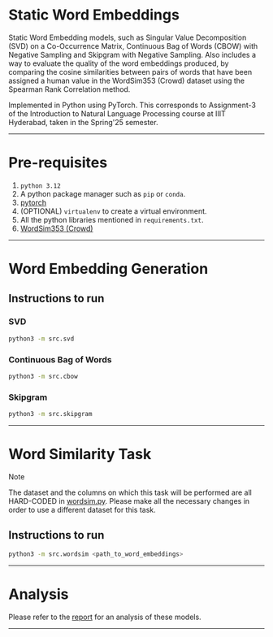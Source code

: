 # Static Word Embeddings

Static Word Embedding models, such as Singular Value Decomposition (SVD) on a Co-Occurrence Matrix, Continuous Bag of
Words (CBOW) with Negative Sampling and Skipgram with Negative Sampling. Also includes a way to evaluate the quality of
the word embeddings produced, by comparing the cosine similarities between pairs of words that have been assigned a
human value in the WordSim353 (Crowd) dataset using the Spearman Rank Correlation method.

Implemented in Python using PyTorch. This corresponds to Assignment-3 of the Introduction to Natural Language Processing
course at IIIT Hyderabad, taken in the Spring'25 semester.

---

# Pre-requisites

1. `python 3.12`
2. A python package manager such as `pip` or `conda`.
3. [pytorch](https://pytorch.org/get-started/locally/)
4. (OPTIONAL) `virtualenv` to create a virtual environment.
5. All the python libraries mentioned in `requirements.txt`.
6. [WordSim353 (Crowd)](https://www.kaggle.com/datasets/julianschelb/wordsim353-crowd)

---

# Word Embedding Generation

## Instructions to run

### SVD

```bash
python3 -m src.svd
```

### Continuous Bag of Words

```bash
python3 -m src.cbow
```

### Skipgram

```bash
python3 -m src.skipgram
```

---

# Word Similarity Task

> [!NOTE]
> The dataset and the columns on which this task will be performed are all HARD-CODED in [wordsim.py](src/wordsim.py).
> Please make all the necessary changes in order to use a different dataset for this task.

## Instructions to run

```bash
python3 -m src.wordsim <path_to_word_embeddings>
```

---

# Analysis

Please refer to the [report](Report.md) for an analysis of these models.

---

